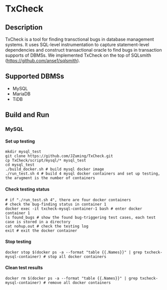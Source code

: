 # TxCheck

## Description

TxCheck is a tool for finding transctional bugs in database management systems. It uses SQL-level instrumentation to capture statement-level dependencies and construct transactional oracle to find bugs in transaction supports of DBMSs. We implemented TxCheck on the top of SQLsmith (https://github.com/anse1/sqlsmith).

## Supported DBMSs
- MySQL
- MariaDB
- TiDB

## Build and Run
### MySQL
#### Set up testing
```shell
mkdir mysql_test
git clone https://github.com/JZuming/TxCheck.git
cp TxCheck/script/mysql/* mysql_test
cd mysql_test 
./build_docker.sh # build mysql docker image
./run_test.sh 4 # build 4 mysql docker containers and set up testing, the arugment is the number of containers
```
#### Check testing status
```shell
# if "./run_test.sh 4", there are four docker containers
# check the bug-finding status in container 1
docker exec -it txcheck-mysql-container-1 bash # enter docker container 1
ls found_bugs # show the found bug-triggering test cases, each test case is stored in a directory
cat nohup.out # check the testing log
exit # exit the docker container
```
#### Stop testing
```shell
docker stop $(docker ps -a --format "table {{.Names}}" | grep txcheck-mysql-container) # stop all docker containers
```
#### Clean test results
```shell
docker rm $(docker ps -a --format "table {{.Names}}" | grep txcheck-mysql-container) # remove all docker containers
```
